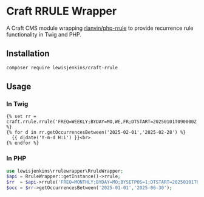 # Craft RRULE Wrapper

A Craft CMS module wrapping [rlanvin/php-rrule](https://github.com/rlanvin/php-rrule) to provide recurrence rule functionality in Twig and PHP.

## Installation

```bash
composer require lewisjenkins/craft-rrule
```

## Usage

### In Twig
```twig
{% set rr = craft.rrule.rrule('FREQ=WEEKLY;BYDAY=MO,WE,FR;DTSTART=20250101T090000Z') %}
{% for d in rr.getOccurrencesBetween('2025-02-01','2025-02-28') %}
  {{ d|date('Y-m-d H:i') }}<br>
{% endfor %}
```

### In PHP
```php
use lewisjenkins\rrulewrapper\RruleWrapper;
$api = RruleWrapper::getInstance()->rrule;
$rr  = $api->rrule('FREQ=MONTHLY;BYDAY=MO;BYSETPOS=1;DTSTART=20250101T09Z');
$occ = $rr->getOccurrencesBetween('2025-01-01','2025-06-30');
```
